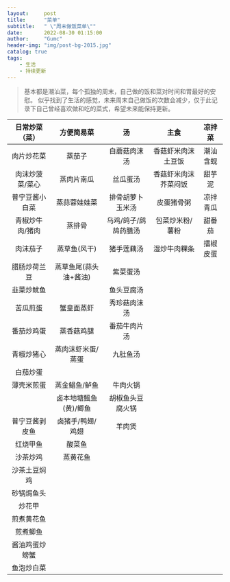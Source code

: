 ```yaml
---
layout:     post
title:      "菜单"
subtitle:   " \"周末做饭菜单\""
date:       2022-08-30 01:15:00
author:     "Gumc"
header-img: "img/post-bg-2015.jpg"
catalog: true
tags:
    - 生活
    - 持续更新
---
```

> 基本都是潮汕菜，每个孤独的周末，自己做的饭和菜对时间和胃最好的安慰。
> 似乎找到了生活的感觉，未来周末自己做饭的次数会减少，仅于此记录下自己曾经喜欢做和吃的菜式，希望未来能保持更新。

| 日常炒菜（菜） |      方便简易菜      |          汤          |         主食         |  凉拌菜  |
| :-------------: | :-------------------: | :------------------: | :------------------: | :------: |
|   肉片炒花菜   |        蒸茄子        |     白蘑菇肉沫汤     |  香菇虾米肉沫土豆饭  | 潮汕含蚬 |
| 肉沫炒菠菜/菜心 |      蒸肉片南瓜      |       丝瓜蛋汤       | 香菇虾米肉沫芥菜闷饭 |  甜芋泥  |
| 普宁豆酱小白菜 |     蒸蒜蓉娃娃菜     |   排骨胡萝卜玉米汤   |      皮蛋猪骨粥      | 凉拌青瓜 |
| 青椒炒牛肉/猪肉 |        蒸排骨        | 乌鸡/鸽子/鹧鸪药膳汤 |   包菜炒米粉/薯粉   |  甜番茄  |
|    肉沫茄子    |     蒸草鱼(风干)     |      猪手莲藕汤      |     湿炒牛肉粿条     | 擂椒皮蛋 |
|  腊肠炒荷兰豆  | 蒸草鱼尾(蒜头油+酱油) |       紫菜蛋汤       |                      |          |
|   韭菜炒鱿鱼   |                      |      鱼头豆腐汤      |                      |          |
|    苦瓜煎蛋    |      蟹皇面蒸虾      |     秀珍菇肉沫汤     |                      |          |
|   番茄炒鸡蛋   |      蒸香菇鸡腿      |     番茄牛肉片汤     |                      |          |
|   青椒炒猪心   |   蒸肉沫虾米蛋/蒸蛋   |       九肚鱼汤       |                      |          |
|    白茄炒蛋    |                      |                      |                      |          |
|   薄壳米煎蛋   |     蒸金鲳鱼/鲈鱼     |       牛肉火锅       |                      |          |
|                | 卤本地塘鲺鱼(黄)/鲫鱼 |   胡椒鱼头豆腐火锅   |                      |          |
| 普宁豆酱剥皮鱼 |   卤猪手/鸭翅/鸡翅   |        羊肉煲        |                      |          |
|    红烧甲鱼    |        酸菜鱼        |                      |                      |          |
|    沙茶炒鸡    |       蒸黄花鱼       |                      |                      |          |
|  沙茶土豆焖鸡  |                      |                      |                      |          |
|   砂锅焗鱼头   |                      |                      |                      |          |
|     炒花甲     |                      |                      |                      |          |
|   煎煮黄花鱼   |                      |                      |                      |          |
|    煎煮鲫鱼    |                      |                      |                      |          |
| 酱油鸡蛋炒螃蟹 |                      |                      |                      |          |
|   鱼泡炒白菜   |                      |                      |                      |          |
